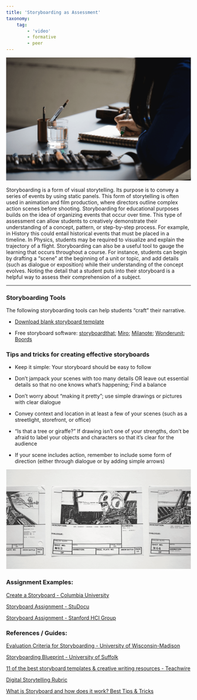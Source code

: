 ```yaml
---
title: 'Storyboarding as Assessment'
taxonomy:
    tag:
        - 'video'
        - formative
        - peer
---
```


![Artist drawing with a pen](Storyboarding_1.png "Artist drawing with a pen")

Storyboarding is a form of visual storytelling. Its purpose is to convey a series of events by using static panels. This form of storytelling is often used in animation and film production, where directors outline complex action scenes before shooting. Storyboarding for educational purposes builds on the idea of organizing events that occur over time. This type of assessment can allow students to creatively demonstrate their understanding of a concept, pattern, or step-by-step process. For example, in History this could entail historical events that must be placed in a timeline. In Physics, students may be required to visualize and explain the trajectory of a flight.
Storyboarding can also be a useful tool to gauge the learning that occurs throughout a course. For instance, students can begin by drafting a “scene” at the beginning of a unit or topic, and add details (such as dialogue or exposition) while their understanding of the concept evolves. Noting the detail that a student puts into their storyboard is a helpful way to assess their comprehension of a subject.

---

### Storyboarding Tools

The following storyboarding tools can help students “craft” their narrative.

*   [Download blank storyboard template](https://www.xinsight.ca/tools/storyboard_template_16x9.pdf)

*   Free storyboard software: [storyboardthat](https://www.storyboardthat.com/); [Miro](https://miro.com/aq/ps/templates/storyboard/?utm_source%3Dgoogle%26utm_medium%3Dcpc%26utm_campaign%3DS%7CGOO%7CNB%7CCA%7CEN-EN%7CPareto-DSA%26utm_adgroup=%26utm_custom%3D16870976802%26utm_content%3D592660485077%26utm_term%3D%26matchtype=%26device=c%26location=1002347&gclid=CjwKCAjwt7SWBhAnEiwAx8ZLaluloC1VpGBRYd7ynNjHBPPFPC2Ii8lfjTqVDjvOHjnLwV_EXgXFgRoC17EQAvD_BwE); [Milanote](https://milanote.com/product/storyboarding); [Wonderunit](https://wonderunit.com/storyboarder/); [Boords](https://boords.com/storyboard-creator)

### Tips and tricks for creating effective storyboards

*   Keep it simple: Your storyboard should be easy to follow

*   Don’t jampack your scenes with too many details OR leave out essential details so that no one knows what’s happening; Find a balance

*   Don’t worry about “making it pretty”; use simple drawings or pictures with clear dialogue

*   Convey context and location in at least a few of your scenes (such as a streetlight, storefront, or office)

*   “Is that a tree or giraffe?” If drawing isn’t one of your strengths, don’t be afraid to label your objects and characters so that it’s clear for the audience

*   If your scene includes action, remember to include some form of direction (either through dialogue or by adding simple arrows)

![storyboard of a Star Wars pilot](Storyboarding_2.png "storyboard of a Star Wars pilot")

### Assignment Examples:

[Create a Storyboard - Columbia University](http://www.columbia.edu/itc/visualarts/r4110/f2000/week03/03_07_Assignment_2.pdf)

[Storyboard Assignment - StuDocu](https://www.studocu.com/en-au/document/university-of-technology-sydney/human-resource-management/storyboard-final-storyboard-assignment/18742694)

[Storyboard Assignment - Stanford HCI Group](https://hci.stanford.edu/courses/cs147/2008/assignments/4_storyboard.html)

### References / Guides:

[Evaluation Criteria for Storyboarding - University of Wisconsin-Madison](https://dept.writing.wisc.edu/wac/self-evaluation-criteria-for-a-storyboard-assignment/)

[Storyboarding Blueprint - University of Suffolk](https://libguides.uos.ac.uk/celt/cdb/begin_design/storyboarding)

[11 of the best storyboard templates & creative writing resources - Teachwire](https://www.teachwire.net/news/9-of-the-best-storyboard-templates-and-creative-story-writing-resources/)

[Digital Storytelling Rubric](http://www.facultysupport.com/resources/Digital_Story_Telling_Sample_Rubric.pdf)

[What is Storyboard and how does it work? Best Tips & Tricks](https://www.techlearning.com/how-to/what-is-storyboard-that-and-how-does-it-work-best-tips-and-tricks)
